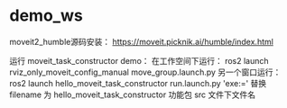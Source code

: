 # demo_ws

moveit2_humble源码安装： https://moveit.picknik.ai/humble/index.html

运行 moveit_task_constructor demo：
在工作空间下运行：
ros2 launch rviz_only_moveit_config_manual move_group.launch.py
另一个窗口运行：
ros2 launch hello_moveit_task_constructor run.launch.py 'exe:=<filename>'
替换 filename 为 hello_moveit_task_constructor 功能包 src 文件下文件名

